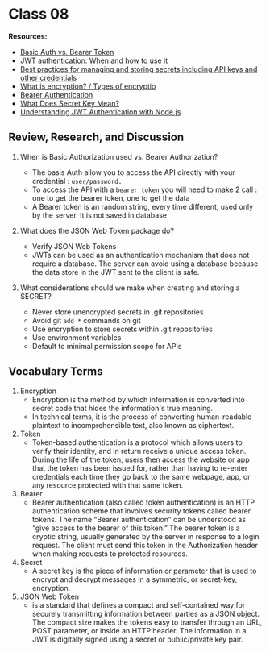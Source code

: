# Class 08

**Resources:**

- [Basic Auth vs. Bearer Token](https://community.mega.com/t5/REST-API/Basic-Auth-vs-Bearer-Token/td-p/23476)
- [JWT authentication: When and how to use it](https://blog.logrocket.com/jwt-authentication-best-practices/)
- [Best practices for managing and storing secrets including API keys and other credentials](https://blog.gitguardian.com/secrets-api-management/)
- [What is encryption? / Types of encryptio](https://www.cloudflare.com/learning/ssl/what-is-encryption/)
- [Bearer Authentication](https://swagger.io/docs/specification/authentication/bearer-authentication/)
- [What Does Secret Key Mean?](https://www.techopedia.com/definition/24865/secret-key)
- [Understanding JWT Authentication with Node.js](https://www.simplilearn.com/tutorials/nodejs-tutorial/jwt-authentication)


## Review, Research, and Discussion

1. When is Basic Authorization used vs. Bearer Authorization?
    - The basis Auth allow you to access the API directly with your credential : `user/password.`
    - To access the API with a `bearer token` you will need to make 2 call : one to get the bearer token, one to get the data
    - A Bearer token is an random string, every time different, used only by the server. It is not saved in database
2. What does the JSON Web Token package do?
    - Verify JSON Web Tokens
    - JWTs can be used as an authentication mechanism that does not require a database. The server can avoid using a database because the data store in the JWT sent to the client is safe.

3. What considerations should we make when creating and storing a SECRET?
    - Never store unencrypted secrets in .git repositories
    - Avoid git `add *`  commands on git
    - Use encryption to store secrets within .git repositories
    - Use environment variables
    - Default to minimal permission scope for APIs

## Vocabulary Terms

1. Encryption
    - Encryption is the method by which information is converted into secret code that hides the information's true meaning.
    - In technical terms, it is the process of converting human-readable plaintext to incomprehensible text, also known as ciphertext.
2. Token
    - Token-based authentication is a protocol which allows users to verify their identity, and in return receive a unique access token. During the life of the token, users then access the website or app that the token has been issued for, rather than having to re-enter credentials each time they go back to the same webpage, app, or any resource protected with that same token.
3. Bearer
    - Bearer authentication (also called token authentication) is an HTTP authentication scheme that involves security tokens called bearer tokens. The name “Bearer authentication” can be understood as “give access to the bearer of this token.” The bearer token is a cryptic string, usually generated by the server in response to a login request. The client must send this token in the Authorization header when making requests to protected resources.
4. Secret
    - A secret key is the piece of information or parameter that is used to encrypt and decrypt messages in a symmetric, or secret-key, encryption.
5. JSON Web Token
    - is a standard that defines a compact and self-contained way for securely transmitting information between parties as a JSON object. The compact size makes the tokens easy to transfer through an URL, POST parameter, or inside an HTTP header. The information in a JWT is digitally signed using a secret or public/private key pair.
